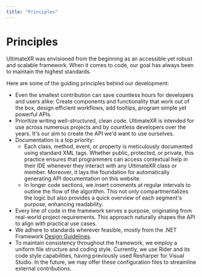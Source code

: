 ```yaml
---
title: "Principles"
---
```


# Principles

UltimateXR was envisioned from the beginning as an accessible yet robust and scalable framework. When it comes to code, our goal has always been to maintain the highest standards.

Here are some of the guiding principles behind our development:

- Even the smallest contribution can save countless hours for developers and users alike: Create components and functionality that work out of the box, design efficient workflows, add tooltips, program simple yet powerful APIs.
- Prioritize writing well-structured, clean code. UltimateXR is intended for use across numerous projects and by countless developers over the years. It's our aim to create the API we'd want to use ourselves.
- Documentation is a top priority:
  - Each class, method, event, or property is meticulously documented using standard XML tags. Whether public, protected, or private, this practice ensures that programmers can access contextual help in their IDE whenever they interact with any UltimateXR class or member. Moreover, it lays the foundation for automatically generating API documentation on this website.
  - In longer code sections, we insert comments at regular intervals to outline the flow of the algorithm. This not only compartmentalizes the logic but also provides a quick overview of each segment's purpose, enhancing readability.
- Every line of code in the framework serves a purpose, originating from real-world project requirements. This approach naturally shapes the API to align with practical use cases.
- We adhere to standards wherever feasible, mostly from the .NET Framework [Design Guidelines](https://docs.microsoft.com/en-us/dotnet/standard/design-guidelines/).
- To maintain consistency throughout the framework, we employ a uniform file structure and coding style. Currently, we use Rider and its code style capabilities, having previously used Resharper for Visual Studio. In the future, we may offer these configuration files to streamline external contributions.